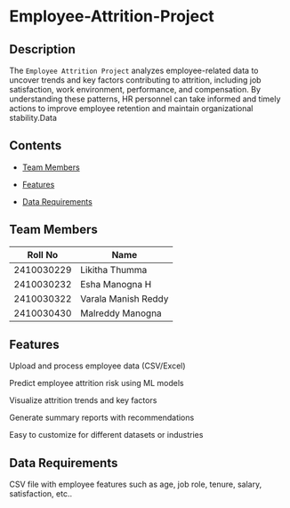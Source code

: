 # Employee-Attrition-Project

## Description
The `Employee Attrition Project` analyzes employee-related data to uncover trends and key factors contributing to attrition, including job satisfaction, work environment, performance, and compensation. By understanding these patterns, HR personnel can take informed and timely actions to improve employee retention and maintain organizational stability.Data


## Contents
- [Team Members](#team-members)

- [Features](#features)

- [Data Requirements](#data-requirements)


## Team Members
|     Roll No     |    Name           |
|-----------------|-------------------|
|   2410030229    |Likitha Thumma     |
|   2410030232    |Esha Manogna H     |
|2410030322       |Varala Manish Reddy|
|2410030430       |Malreddy Manogna   |


## Features

Upload and process employee data (CSV/Excel)

Predict employee attrition risk using ML models

Visualize attrition trends and key factors

Generate summary reports with recommendations

Easy to customize for different datasets or industries


## Data Requirements

CSV file with employee features such as age, job role, tenure, salary, satisfaction, etc..
